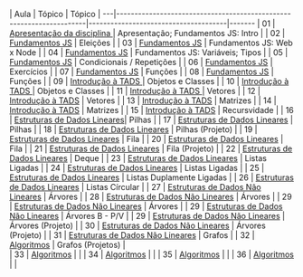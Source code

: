| Aula | Tópico                                                              | Tópico                               | ---|---------------------------------------------------------------------|--------------------------------------|-------
| 01   |  [Apresentação da disciplina ](./README.md)                         | Apresentação; Fundamentos JS: Intro  | 
| 02   |  [Fundamentos JS](./01-fundamentos-js/)                             | Eleições                             | 
| 03   |  [Fundamentos JS](./01-fundamentos-js/02-web-node/)                 | Fundamentos JS: Web x Node           | 
| 04   |  [Fundamentos JS](./01-fundamentos-js/03-variaveis-operadores/)     | Fundamentos JS: Variáveis; Tipos     | 
| 05   |  [Fundamentos JS](./01-fundamentos-js/04-tipos/)                    | Condicionais / Repetições            | 
| 06   |  [Fundamentos JS](./01-fundamentos-js/05-condicionais/)             | Exercícios                           | 
| 07   |  [Fundamentos JS](./01-fundamentos-js/06-repeticoes/)               | Funções                              | 
| 08   |  [Fundamentos JS](./01-fundamentos-js/07-funcoes/)                  | Funções                              | 
| 09   |  [Introdução à TADS ](./02-intro-tads/01-tads/)                     | Objetos e Classes                    | 
| 10   |  [Introdução à TADS  ](./02-intro-tads/02-classes-objetos/)         | Objetos e Classes                    | 
| 11   |  [Introdução à TADS ](./02-intro-tads/03-vetores/)                  | Vetores                              | 
| 12   |  [Introdução à TADS](./02-intro-tads/03-vetores/)                   | Vetores                              | 
| 13   |  [Introdução à TADS](./02-intro-tads/04-matrizes/)                  | Matrizes                             | 
| 14   |  [Introdução à TADS](./02-intro-tads/05-recursividade/)             | Matrizes                             | 
| 15   |  [Introdução à TADS](./02-intro-tads/05-recursividade/)             | Recursvidade                         | 
| 16   |  [Estruturas de Dados Lineares](./03-estruturas-lineares/01-pilhas/)| Pilhas                               | 
| 17   |  [Estruturas de Dados Lineares](./03-estruturas-lineares/01-pilhas/)  | Pilhas                             | 
| 18   |  [Estruturas de Dados Lineares](./03-estruturas-lineares/01-pilhas/)  | Pilhas (Projeto)                   | 
| 19   |  [Estruturas de Dados Lineares](./03-estruturas-lineares/01-pilhas/)  | Fila                               | 
| 20   |  [Estruturas de Dados Lineares](./03-estruturas-lineares/02-filas/)   | Fila                               | 
| 21   |  [Estruturas de Dados Lineares](./03-estruturas-lineares/02-filas/)   | Fila  (Projeto)                    | 
| 22   |  [Estruturas de Dados Lineares](./03-estruturas-lineares/02-filas/)   | Deque                              | 
| 23   |  [Estruturas de Dados Lineares](./03-estruturas-lineares/03-deques/)  | Listas Ligadas                     | 
| 24   |  [Estruturas de Dados Lineares](./03-estruturas-lineares/03-listas/)  | Listas Ligadas                     | 
| 25   |  [Estruturas de Dados Lineares](./03-estruturas-lineares/03-listas/)  | Listas Duplamente Ligadas          | 
| 26   |  [Estruturas de Dados Lineares](./03-estruturas-lineares/03-listas/)  | Listas Círcular                    | 
| 27   |  [Estruturas de Dados Não Lineares](./04-estruturas-nao-lineares/01-arvores/)   | Árvores                  | 
| 28   |  [Estruturas de Dados Não Lineares](./04-estruturas-nao-lineares/01-arvores/)   | Árvores                  | 
| 29   |  [Estruturas de Dados Não Lineares](./04-estruturas-nao-lineares/01-arvores/)   | Árvores                  |
| 29   |  [Estruturas de Dados Não Lineares](./04-estruturas-nao-lineares/02-grafos/)    | Árvores B - P/V          | 
| 29   |  [Estruturas de Dados Não Lineares](./04-estruturas-nao-lineares/02-grafos/)    | Árvores (Projeto)        | 
| 30   |  [Estruturas de Dados Não Lineares](./04-estruturas-nao-lineares/03-tabelas/)   | Árvores (Projeto)        | 
| 31   |  [Estruturas de Dados Não Lineares](./04-estruturas-nao-lineares/03-tabelas/)   | Grafos                   | 
| 32   |  [Algoritmos](./05-algorimos/)                                |  Grafos (Projetos)                         |              
| 33   |  [Algoritmos](./05-algorimos/)                                |  | 
| 34   |  [Algoritmos](./05-algorimos/)                                |  | 
| 35   |  [Algoritmos](./05-algorimos/)                                |  | 
| 36   |  [Algoritmos](./05-algorimos/)                                |  | 
